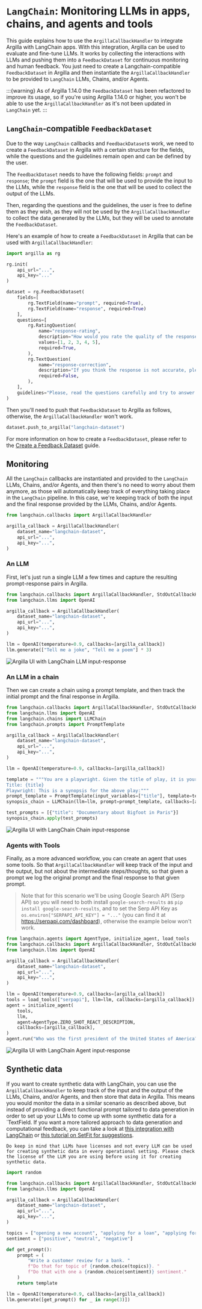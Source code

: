 # `LangChain`: Monitoring LLMs in apps, chains, and agents and tools

This guide explains how to use the `ArgillaCallbackHandler` to integrate Argilla with LangChain apps. With this integration, Argilla can be used to evaluate and fine-tune LLMs. It works by collecting the interactions with LLMs and pushing them into a `FeedbackDataset` for continuous monitoring and human feedback. You just need to create a Langchain-compatible `FeedbackDataset` in Argilla and then instantiate the `ArgillaCallbackHandler` to be provided to `LangChain` LLMs, Chains, and/or Agents.

:::{warning}
As of Argilla 1.14.0 the `FeedbackDataset` has been refactored to improve its usage, so if you're using Argilla 1.14.0 or higher, you won't be able to use the `ArgillaCallbackHandler` as it's not been updated in `LangChain` yet.
:::

## `LangChain`-compatible `FeedbackDataset`

Due to the way `LangChain` callbacks and `FeedbackDataset`s work, we need to create a `FeedbackDataset` in Argilla with a certain structure for the fields, while the questions and the guidelines remain open and can be defined by the user.

The `FeedbackDataset` needs to have the following fields: `prompt` and `response`; the `prompt` field is the one that will be used to provide the input to the LLMs, while the `response` field is the one that will be used to collect the output of the LLMs.

Then, regarding the questions and the guidelines, the user is free to define them as they wish, as they will not be used by the `ArgillaCallbackHandler` to collect the data generated by the LLMs, but they will be used to annotate the `FeedbackDataset`.

Here's an example of how to create a `FeedbackDataset` in Argilla that can be used with `ArgillaCallbackHandler`:

```python
import argilla as rg

rg.init(
    api_url="...",
    api_key="..."
)

dataset = rg.FeedbackDataset(
    fields=[
        rg.TextField(name="prompt", required=True),
        rg.TextField(name="response", required=True)
    ],
    questions=[
        rg.RatingQuestion(
            name="response-rating",
            description="How would you rate the quality of the response?",
            values=[1, 2, 3, 4, 5],
            required=True,
        ),
        rg.TextQuestion(
            name="response-correction",
            description="If you think the response is not accurate, please, correct it.",
            required=False,
        ),
    ],
    guidelines="Please, read the questions carefully and try to answer it as accurately as possible.",
)
```

Then you'll need to push that `FeedbackDataset` to Argilla as follows, otherwise, the `ArgillaCallbackHandler` won't work.

```python
dataset.push_to_argilla("langchain-dataset")
```

For more information on how to create a `FeedbackDataset`, please refer to the [Create a Feedback Dataset](/practical_guides/create_update_dataset/create_dataset) guide.

## Monitoring

All the `LangChain` callbacks are instantiated and provided to the `LangChain` LLMs, Chains, and/or Agents, and then there's no need to worry about them anymore, as those will automatically keep track of everything taking place in the `LangChain` pipeline. In this case, we're keeping track of both the input and the final response provided by the LLMs, Chains, and/or Agents.

```python
from langchain.callbacks import ArgillaCallbackHandler

argilla_callback = ArgillaCallbackHandler(
    dataset_name="langchain-dataset",
    api_url="...",
    api_key="...",
)
```

### An LLM

First, let's just run a single LLM a few times and capture the resulting prompt-response pairs in Argilla.

```python
from langchain.callbacks import ArgillaCallbackHandler, StdOutCallbackHandler
from langchain.llms import OpenAI

argilla_callback = ArgillaCallbackHandler(
    dataset_name="langchain-dataset",
    api_url="...",
    api_key="...",
)

llm = OpenAI(temperature=0.9, callbacks=[argilla_callback])
llm.generate(["Tell me a joke", "Tell me a poem"] * 3)
```

![Argilla UI with LangChain LLM input-response](/_static/images/llms/langchain-integration/llm.png)

### An LLM in a chain

Then we can create a chain using a prompt template, and then track the initial prompt and the final response in Argilla.

```python
from langchain.callbacks import ArgillaCallbackHandler, StdOutCallbackHandler
from langchain.llms import OpenAI
from langchain.chains import LLMChain
from langchain.prompts import PromptTemplate

argilla_callback = ArgillaCallbackHandler(
    dataset_name="langchain-dataset",
    api_url="...",
    api_key="...",
)

llm = OpenAI(temperature=0.9, callbacks=[argilla_callback])

template = """You are a playwright. Given the title of play, it is your job to write a synopsis for that title.
Title: {title}
Playwright: This is a synopsis for the above play:"""
prompt_template = PromptTemplate(input_variables=["title"], template=template)
synopsis_chain = LLMChain(llm=llm, prompt=prompt_template, callbacks=[argilla_callback])

test_prompts = [{"title": "Documentary about Bigfoot in Paris"}]
synopsis_chain.apply(test_prompts)
```

![Argilla UI with LangChain Chain input-response](/_static/images/llms/langchain-integration/chain.png)

### Agents with Tools

Finally, as a more advanced workflow, you can create an agent that uses some tools. So that `ArgillaCallbackHandler` will keep track of the input and the output, but not about the intermediate steps/thoughts, so that given a prompt we log the original prompt and the final response to that given prompt.

> Note that for this scenario we'll be using Google Search API (Serp API) so you will need to both install `google-search-results` as `pip install google-search-results`, and to set the Serp API Key as `os.environ["SERPAPI_API_KEY"] = "..."` (you can find it at https://serpapi.com/dashboard), otherwise the example below won't work.

```python
from langchain.agents import AgentType, initialize_agent, load_tools
from langchain.callbacks import ArgillaCallbackHandler, StdOutCallbackHandler
from langchain.llms import OpenAI

argilla_callback = ArgillaCallbackHandler(
    dataset_name="langchain-dataset",
    api_url="...",
    api_key="...",
)

llm = OpenAI(temperature=0.9, callbacks=[argilla_callback])
tools = load_tools(["serpapi"], llm=llm, callbacks=[argilla_callback])
agent = initialize_agent(
    tools,
    llm,
    agent=AgentType.ZERO_SHOT_REACT_DESCRIPTION,
    callbacks=[argilla_callback],
)
agent.run("Who was the first president of the United States of America?")
```

![Argilla UI with LangChain Agent input-response](/_static/images/llms/langchain-integration/agent.png)

## Synthetic data

If you want to create synthetic data with LangChain, you can use the `ArgillaCallbackHandler` to keep track of the input and the output of the LLMs, Chains, and/or Agents, and then store that data in Argilla. This means you would monitor the data in a similar scenario as described above, but instead of providing a direct functional prompt tailored to data generation in order to set up your LLMs to come up with some synthetic data for a `TextField. If you want a more tailored approach to data generation and computational feedback, you can take a look at [this integration with LangChain](/tutorials_and_integrations/integrations/use_argilla_callback_in_langchain) or [this tutorial on SetFit for suggestions](/tutorials_and_integrations/tutorials/feedback/labelling-feedback-setfit).

```{warning}
Do keep in mind that LLMs have licenses and not every LLM can be used for creating synthetic data in every operational setting. Please check the license of the LLM you are using before using it for creating synthetic data.
```

```python
import random

from langchain.callbacks import ArgillaCallbackHandler, StdOutCallbackHandler
from langchain.llms import OpenAI

argilla_callback = ArgillaCallbackHandler(
    dataset_name="langchain-dataset",
    api_url="...",
    api_key="...",
)

topics = ["opening a new account", "applying for a loan", "applying for a credit card"]
sentiment = ["positive", "neutral", "negative"]

def get_prompt():
    prompt = (
        "Write a customer review for a bank. "
        f"Do that for topic of {random.choice(topics)}. "
        f"Do that with one a {random.choice(sentiment)} sentiment."
    )
    return template

llm = OpenAI(temperature=0.9, callbacks=[argilla_callback])
llm.generate([get_prompt() for _ in range(3)])
```
